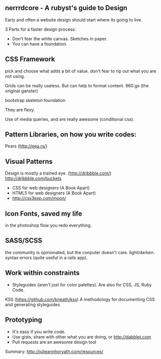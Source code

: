 nerrrdcore - A rubyst's guide to Design
---------------------------------------

Early and often a website design should start where its going to live.

3 Parts for a faster design process:

* Don't fear the white canvas. Sketches in paper.
* You can have a foundation.

## CSS Framework

pick and choose what adds a bit of value.
don't fear to rip out what you are not using.

Grids can be really useless.
But can help to format content.
960.gs (the original ganster)

bootstrap
skeleton
foundation

They are flexy.

Use of media queries, and are really awesome (conditional css).

## Pattern Libraries, on how you write codes:

Pears (http://pea.rs/)

## Visual Patterns

Design is mostly a trained eye. (http://dribbble.com/)
http://dribbble.com/buckets

* CSS for web designers (A Book Apart)
* HTML5 for web designers (A Book Apart)
* http://css3exp.com/moon/

## Icon Fonts, saved my life

in the photoshop flow you redo everything.

## SASS/SCSS

the community is opinionated, but the conputer doesn't care.
light/darken.
syntax errors (quite useful in a rails app).

## Work within constraints

* Styleguides (aren't just for color palettes). Are also for CSS, JS, Ruby Code.

KSS (https://github.com/kneath/kss) A methodology for documenting CSS and generating styleguides

## Prototyping

* It's easy if you write code.
* Use gists, share with other what you are doing, or http://dabblet.com
* Pull requests are an awesome design tool

Summary: http://julieannhorvath.com/resources/

